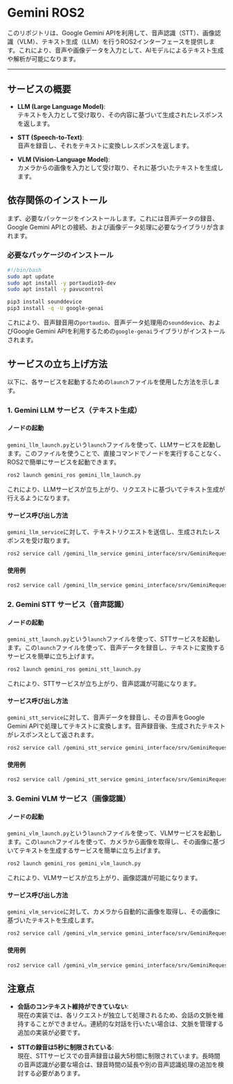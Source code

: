 # Gemini ROS2

このリポジトリは、Google Gemini APIを利用して、音声認識（STT）、画像認識（VLM）、テキスト生成（LLM）を行うROS2インターフェースを提供します。これにより、音声や画像データを入力として、AIモデルによるテキスト生成や解析が可能になります。

---

## サービスの概要

- **LLM (Large Language Model)**:  
  テキストを入力として受け取り、その内容に基づいて生成されたレスポンスを返します。

- **STT (Speech-to-Text)**:  
  音声を録音し、それをテキストに変換しレスポンスを返します。

- **VLM (Vision-Language Model)**:  
  カメラからの画像を入力として受け取り、それに基づいたテキストを生成します。

## 依存関係のインストール

まず、必要なパッケージをインストールします。これには音声データの録音、Google Gemini APIとの接続、および画像データ処理に必要なライブラリが含まれます。

### 必要なパッケージのインストール

```bash
#!/bin/bash
sudo apt update
sudo apt install -y portaudio19-dev
sudo apt install -y pavucontrol

pip3 install sounddevice
pip3 install -q -U google-genai
```

これにより、音声録音用の`portaudio`、音声データ処理用の`sounddevice`、およびGoogle Gemini APIを利用するための`google-genai`ライブラリがインストールされます。

## サービスの立ち上げ方法

以下に、各サービスを起動するための`launch`ファイルを使用した方法を示します。

### 1. Gemini LLM サービス（テキスト生成）

#### ノードの起動

`gemini_llm_launch.py`という`launch`ファイルを使って、LLMサービスを起動します。このファイルを使うことで、直接コマンドでノードを実行することなく、ROS2で簡単にサービスを起動できます。

```bash
ros2 launch gemini_ros gemini_llm_launch.py
```

これにより、LLMサービスが立ち上がり、リクエストに基づいてテキスト生成が行えるようになります。

#### サービス呼び出し方法

`gemini_llm_service`に対して、テキストリクエストを送信し、生成されたレスポンスを受け取ります。

```bash
ros2 service call /gemini_llm_service gemini_interface/srv/GeminiRequest "input: 'テキストに基づいて生成したい内容'"
```

#### 使用例

```bash
ros2 service call /gemini_llm_service gemini_interface/srv/GeminiRequest "input: 'おすすめ商品を教えてください'"
```

### 2. Gemini STT サービス（音声認識）

#### ノードの起動

`gemini_stt_launch.py`という`launch`ファイルを使って、STTサービスを起動します。この`launch`ファイルを使って、音声データを録音し、テキストに変換するサービスを簡単に立ち上げます。

```bash
ros2 launch gemini_ros gemini_stt_launch.py
```

これにより、STTサービスが立ち上がり、音声認識が可能になります。

#### サービス呼び出し方法

`gemini_stt_service`に対して、音声データを録音し、その音声をGoogle Gemini APIで処理してテキストに変換します。音声録音後、生成されたテキストがレスポンスとして返されます。

```bash
ros2 service call /gemini_stt_service gemini_interface/srv/GeminiRequest "input: '音声データに基づいて処理を行う内容'"
```

#### 使用例

```bash
ros2 service call /gemini_stt_service gemini_interface/srv/GeminiRequest "input: '会話を続けてください'"
```

### 3. Gemini VLM サービス（画像認識）

#### ノードの起動

`gemini_vlm_launch.py`という`launch`ファイルを使って、VLMサービスを起動します。この`launch`ファイルを使って、カメラから画像を取得し、その画像に基づいてテキストを生成するサービスを簡単に立ち上げます。

```bash
ros2 launch gemini_ros gemini_vlm_launch.py
```

これにより、VLMサービスが立ち上がり、画像認識が可能になります。

#### サービス呼び出し方法

`gemini_vlm_service`に対して、カメラから自動的に画像を取得し、その画像に基づいたテキストを生成します。

```bash
ros2 service call /gemini_vlm_service gemini_interface/srv/GeminiRequest "input: '画像に関連するテキスト生成の指示'"
```

#### 使用例

```bash
ros2 service call /gemini_vlm_service gemini_interface/srv/GeminiRequest "input: 'この画像を見て、何が写っているか教えて'"
```

## 注意点

- **会話のコンテキスト維持ができていない**:  
  現在の実装では、各リクエストが独立して処理されるため、会話の文脈を維持することができません。連続的な対話を行いたい場合は、文脈を管理する追加の実装が必要です。

- **STTの録音は5秒に制限されている**:  
  現在、STTサービスでの音声録音は最大5秒間に制限されています。長時間の音声認識が必要な場合は、録音時間の延長や別の音声認識処理の追加を検討する必要があります。